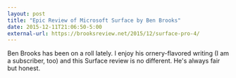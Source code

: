 ```yaml
---
layout: post
title: "Epic Review of Microsoft Surface by Ben Brooks"
date: 2015-12-11T21:06:50-5:00
external-url: https://brooksreview.net/2015/12/surface-pro-4/
---
```


Ben Brooks has been  on a roll lately. I enjoy his ornery-flavored writing  (I am a subscriber, too) and this Surface review is no different. He's always fair but honest. 